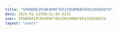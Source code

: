 ```yaml
---
title: "SP08D8E1PCNFAPNF76523K58MRAF6FQJ26588ZY4"
date: 2025-01-23T08:51:03.623Z
user: SP08D8E1PCNFAPNF76523K58MRAF6FQJ26588ZY4
layout: "users"
---
```

    